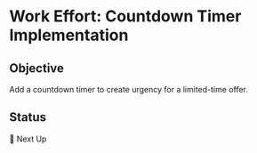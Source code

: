 # Work Effort: Countdown Timer Implementation

## Objective
Add a countdown timer to create urgency for a limited-time offer.

## Status
🔄 Next Up
